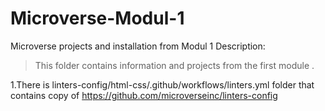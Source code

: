 # Microverse-Modul-1
Microverse projects and installation from Modul 1
Description:
  >This folder contains information and projects from the first module .

1.There is linters-config/html-css/.github/workflows/linters.yml folder that contains copy of https://github.com/microverseinc/linters-config
